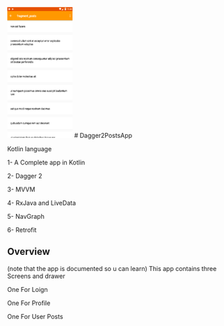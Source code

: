 <img src="Screenshot%20from%202019-09-24%2023-43-04.png" width="150px" height="300"/>
# Dagger2PostsApp

Kotlin language

1- A Complete app in Kotlin

2- Dagger 2

3- MVVM

4- RxJava and LiveData

5- NavGraph

6- Retrofit

## Overview
(note that the app is documented so u can learn)
This app contains three Screens and drawer

One For Loign

One For Profile

One For User Posts
